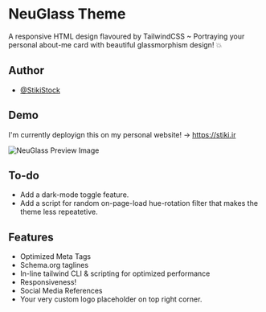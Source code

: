 
# NeuGlass Theme

A responsive HTML design flavoured by TailwindCSS ~ Portraying your personal about-me
card with beautiful glassmorphism design! 💥
## Author

- [@StikiStock](https://www.github.com/stikistock)


## Demo

I'm currently deployign this on my personal website! -> https://stiki.ir

![NeuGlass Preview Image](https://user-images.githubusercontent.com/87359144/184803230-ecada1d6-8d8b-4f29-9b30-19a8768083d1.png)

## To-do

- Add a dark-mode toggle feature.
- Add a script for random on-page-load hue-rotation filter that makes the theme less repeatetive.
## Features

- Optimized Meta Tags
- Schema.org taglines
- In-line tailwind CLI & scripting for optimized performance
- Responsiveness!
- Social Media References
- Your very custom logo placeholder on top right corner.
